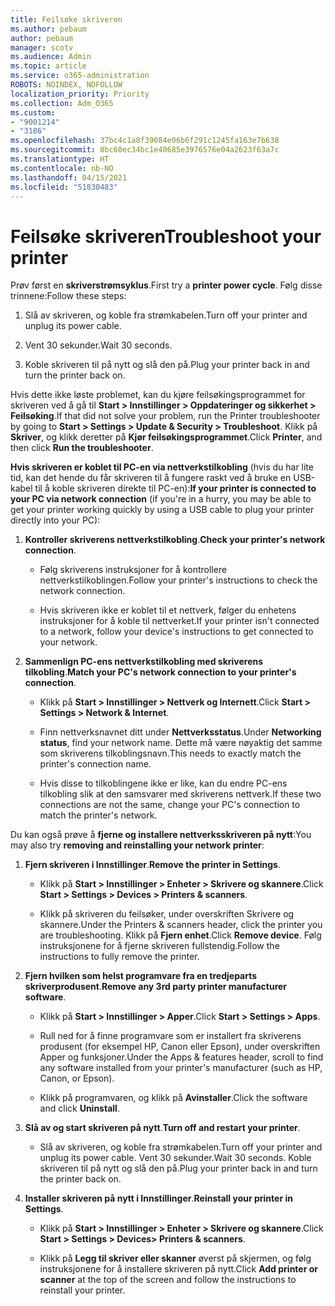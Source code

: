 ```yaml
---
title: Feilsøke skriveren
ms.author: pebaum
author: pebaum
manager: scotv
ms.audience: Admin
ms.topic: article
ms.service: o365-administration
ROBOTS: NOINDEX, NOFOLLOW
localization_priority: Priority
ms.collection: Adm_O365
ms.custom:
- "9001214"
- "3186"
ms.openlocfilehash: 37bc4c1a8f39084e06b6f291c1245fa163e7b638
ms.sourcegitcommit: 8bc60ec34bc1e40685e3976576e04a2623f63a7c
ms.translationtype: HT
ms.contentlocale: nb-NO
ms.lasthandoff: 04/15/2021
ms.locfileid: "51830483"
---
```

# <a name="troubleshoot-your-printer"></a><span data-ttu-id="43ff3-102">Feilsøke skriveren</span><span class="sxs-lookup"><span data-stu-id="43ff3-102">Troubleshoot your printer</span></span>

<span data-ttu-id="43ff3-103">Prøv først en **skriverstrømsyklus**.</span><span class="sxs-lookup"><span data-stu-id="43ff3-103">First try a **printer power cycle**.</span></span> <span data-ttu-id="43ff3-104">Følg disse trinnene:</span><span class="sxs-lookup"><span data-stu-id="43ff3-104">Follow these steps:</span></span>

1. <span data-ttu-id="43ff3-105">Slå av skriveren, og koble fra strømkabelen.</span><span class="sxs-lookup"><span data-stu-id="43ff3-105">Turn off your printer and unplug its power cable.</span></span>

2. <span data-ttu-id="43ff3-106">Vent 30 sekunder.</span><span class="sxs-lookup"><span data-stu-id="43ff3-106">Wait 30 seconds.</span></span>

3. <span data-ttu-id="43ff3-107">Koble skriveren til på nytt og slå den på.</span><span class="sxs-lookup"><span data-stu-id="43ff3-107">Plug your printer back in and turn the printer back on.</span></span>

<span data-ttu-id="43ff3-108">Hvis dette ikke løste problemet, kan du kjøre feilsøkingsprogrammet for skriveren ved å gå til **Start > Innstillinger > Oppdateringer og sikkerhet > Feilsøking**.</span><span class="sxs-lookup"><span data-stu-id="43ff3-108">If that did not solve your problem, run the Printer troubleshooter by going to **Start > Settings > Update & Security > Troubleshoot**.</span></span> <span data-ttu-id="43ff3-109">Klikk på **Skriver**, og klikk deretter på **Kjør feilsøkingsprogrammet**.</span><span class="sxs-lookup"><span data-stu-id="43ff3-109">Click **Printer**, and then click **Run the troubleshooter**.</span></span>

<span data-ttu-id="43ff3-110">**Hvis skriveren er koblet til PC-en via nettverkstilkobling** (hvis du har lite tid, kan det hende du får skriveren til å fungere raskt ved å bruke en USB-kabel til å koble skriveren direkte til PC-en):</span><span class="sxs-lookup"><span data-stu-id="43ff3-110">**If your printer is connected to your PC via network connection** (if you're in a hurry, you may be able to get your printer working quickly by using a USB cable to plug your printer directly into your PC):</span></span>

1. <span data-ttu-id="43ff3-111">**Kontroller skriverens nettverkstilkobling**.</span><span class="sxs-lookup"><span data-stu-id="43ff3-111">**Check your printer's network connection**.</span></span>
    
    - <span data-ttu-id="43ff3-112">Følg skriverens instruksjoner for å kontrollere nettverkstilkoblingen.</span><span class="sxs-lookup"><span data-stu-id="43ff3-112">Follow your printer's instructions to check the network connection.</span></span>

    - <span data-ttu-id="43ff3-113">Hvis skriveren ikke er koblet til et nettverk, følger du enhetens instruksjoner for å koble til nettverket.</span><span class="sxs-lookup"><span data-stu-id="43ff3-113">If your printer isn't connected to a network, follow your device's instructions to get connected to your network.</span></span>

2. <span data-ttu-id="43ff3-114">**Sammenlign PC-ens nettverkstilkobling med skriverens tilkobling**.</span><span class="sxs-lookup"><span data-stu-id="43ff3-114">**Match your PC's network connection to your printer's connection**.</span></span>

    - <span data-ttu-id="43ff3-115">Klikk på **Start > Innstillinger > Nettverk og Internett**.</span><span class="sxs-lookup"><span data-stu-id="43ff3-115">Click **Start > Settings > Network & Internet**.</span></span>

    - <span data-ttu-id="43ff3-116">Finn nettverksnavnet ditt under **Nettverksstatus**.</span><span class="sxs-lookup"><span data-stu-id="43ff3-116">Under **Networking status**, find your network name.</span></span> <span data-ttu-id="43ff3-117">Dette må være nøyaktig det samme som skriverens tilkoblingsnavn.</span><span class="sxs-lookup"><span data-stu-id="43ff3-117">This needs to exactly match the printer's connection name.</span></span>

    - <span data-ttu-id="43ff3-118">Hvis disse to tilkoblingene ikke er like, kan du endre PC-ens tilkobling slik at den samsvarer med skriverens nettverk.</span><span class="sxs-lookup"><span data-stu-id="43ff3-118">If these two connections are not the same, change your PC's connection to match the printer's network.</span></span>

<span data-ttu-id="43ff3-119">Du kan også prøve å **fjerne og installere nettverksskriveren på nytt**:</span><span class="sxs-lookup"><span data-stu-id="43ff3-119">You may also try **removing and reinstalling your network printer**:</span></span>

1. <span data-ttu-id="43ff3-120">**Fjern skriveren i Innstillinger**.</span><span class="sxs-lookup"><span data-stu-id="43ff3-120">**Remove the printer in Settings**.</span></span>

    - <span data-ttu-id="43ff3-121">Klikk på **Start > Innstillinger > Enheter > Skrivere og skannere**.</span><span class="sxs-lookup"><span data-stu-id="43ff3-121">Click **Start > Settings > Devices > Printers & scanners**.</span></span>

    - <span data-ttu-id="43ff3-122">Klikk på skriveren du feilsøker, under overskriften Skrivere og skannere.</span><span class="sxs-lookup"><span data-stu-id="43ff3-122">Under the Printers & scanners header, click the printer you are troubleshooting.</span></span> <span data-ttu-id="43ff3-123">Klikk på **Fjern enhet**.</span><span class="sxs-lookup"><span data-stu-id="43ff3-123">Click **Remove device**.</span></span> <span data-ttu-id="43ff3-124">Følg instruksjonene for å fjerne skriveren fullstendig.</span><span class="sxs-lookup"><span data-stu-id="43ff3-124">Follow the instructions to fully remove the printer.</span></span>

2. <span data-ttu-id="43ff3-125">**Fjern hvilken som helst programvare fra en tredjeparts skriverprodusent**.</span><span class="sxs-lookup"><span data-stu-id="43ff3-125">**Remove any 3rd party printer manufacturer software**.</span></span>

    - <span data-ttu-id="43ff3-126">Klikk på **Start > Innstillinger > Apper**.</span><span class="sxs-lookup"><span data-stu-id="43ff3-126">Click **Start > Settings > Apps**.</span></span>

    - <span data-ttu-id="43ff3-127">Rull ned for å finne programvare som er installert fra skriverens produsent (for eksempel HP, Canon eller Epson), under overskriften Apper og funksjoner.</span><span class="sxs-lookup"><span data-stu-id="43ff3-127">Under the Apps & features header, scroll to find any software installed from your printer's manufacturer (such as HP, Canon, or Epson).</span></span>

    - <span data-ttu-id="43ff3-128">Klikk på programvaren, og klikk på **Avinstaller**.</span><span class="sxs-lookup"><span data-stu-id="43ff3-128">Click the software and click **Uninstall**.</span></span>

3. <span data-ttu-id="43ff3-129">**Slå av og start skriveren på nytt**.</span><span class="sxs-lookup"><span data-stu-id="43ff3-129">**Turn off and restart your printer**.</span></span>

    - <span data-ttu-id="43ff3-130">Slå av skriveren, og koble fra strømkabelen.</span><span class="sxs-lookup"><span data-stu-id="43ff3-130">Turn off your printer and unplug its power cable.</span></span> <span data-ttu-id="43ff3-131">Vent 30 sekunder.</span><span class="sxs-lookup"><span data-stu-id="43ff3-131">Wait 30 seconds.</span></span> <span data-ttu-id="43ff3-132">Koble skriveren til på nytt og slå den på.</span><span class="sxs-lookup"><span data-stu-id="43ff3-132">Plug your printer back in and turn the printer back on.</span></span>

4. <span data-ttu-id="43ff3-133">**Installer skriveren på nytt i Innstillinger**.</span><span class="sxs-lookup"><span data-stu-id="43ff3-133">**Reinstall your printer in Settings**.</span></span>

    - <span data-ttu-id="43ff3-134">Klikk på **Start > Innstillinger > Enheter > Skrivere og skannere**.</span><span class="sxs-lookup"><span data-stu-id="43ff3-134">Click **Start > Settings > Devices> Printers & scanners**.</span></span>
 
    - <span data-ttu-id="43ff3-135">Klikk på **Legg til skriver eller skanner** øverst på skjermen, og følg instruksjonene for å installere skriveren på nytt.</span><span class="sxs-lookup"><span data-stu-id="43ff3-135">Click **Add printer or scanner** at the top of the screen and follow the instructions to reinstall your printer.</span></span>
